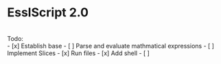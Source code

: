 # EsslScript 2.0
<br>
Todo:
<br>
- [x] Establish base
- [ ] Parse and evaluate mathmatical expressions
- [ ] Implement Slices
- [x] Run files
- [x] Add shell
- [ ] 
